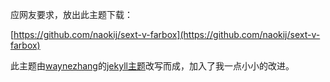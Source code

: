 应网友要求，放出此主题下载：

[https://github.com/naokij/sext-v-farbox](https://github.com/naokij/sext-v-farbox)

此主题由[waynezhang](https://github.com/waynezhang)的[jekyll主题](http://lhzhang.com)改写而成，加入了我一点小小的改进。